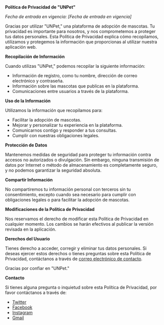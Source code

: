 **Política de Privacidad de "UNPet"**

*Fecha de entrada en vigencia: [Fecha de entrada en vigencia]*

Gracias por utilizar "UNPet," una plataforma de adopción de mascotas. Tu privacidad es importante para nosotros, y nos comprometemos a proteger tus datos personales. Esta Política de Privacidad explica cómo recopilamos, utilizamos y protegemos la información que proporcionas al utilizar nuestra aplicación web.

**Recopilación de Información**

Cuando utilizas "UNPet," podemos recopilar la siguiente información:

- Información de registro, como tu nombre, dirección de correo electrónico y contraseña.
- Información sobre las mascotas que publicas en la plataforma.
- Comunicaciones entre usuarios a través de la plataforma.

**Uso de la Información**

Utilizamos la información que recopilamos para:

- Facilitar la adopción de mascotas.
- Mejorar y personalizar tu experiencia en la plataforma.
- Comunicarnos contigo y responder a tus consultas.
- Cumplir con nuestras obligaciones legales.

**Protección de Datos**

Mantenemos medidas de seguridad para proteger tu información contra accesos no autorizados o divulgación. Sin embargo, ninguna transmisión de datos por Internet o método de almacenamiento es completamente seguro, y no podemos garantizar la seguridad absoluta.

**Compartir Información**

No compartiremos tu información personal con terceros sin tu consentimiento, excepto cuando sea necesario para cumplir con obligaciones legales o para facilitar la adopción de mascotas.

**Modificaciones de la Política de Privacidad**

Nos reservamos el derecho de modificar esta Política de Privacidad en cualquier momento. Los cambios se harán efectivos al publicar la versión revisada en la aplicación.

**Derechos del Usuario**

Tienes derecho a acceder, corregir y eliminar tus datos personales. Si deseas ejercer estos derechos o tienes preguntas sobre esta Política de Privacidad, contáctanos a través de [correo electrónico de contacto](mailto:contacto@unpet.com).

Gracias por confiar en "UNPet."

**Contacto**

Si tienes alguna pregunta o inquietud sobre esta Política de Privacidad, por favor contáctanos a través de:

- [Twitter](https://twitter.com/UNPet)
- [Facebook](https://www.facebook.com/UNPet)
- [Instagram](https://www.instagram.com/UNPet)
- [Gmail](mailto:contacto@unpet.com)
